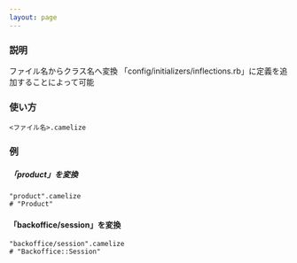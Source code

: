 ```yaml
---
layout: page
---
```

### 説明
ファイル名からクラス名へ変換
「config/initializers/inflections.rb」に定義を追加することによって可能

### 使い方
    <ファイル名>.camelize

### 例
##### 「product」を変換
    "product".camelize
    # "Product"

#### 「backoffice/session」を変換
    "backoffice/session".camelize
    # "Backoffice::Session"